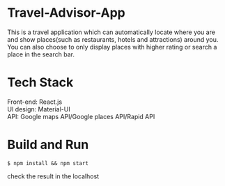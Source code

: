 # Travel-Advisor-App
This is a travel application which can automatically locate where you are and show places(such as restaurants, hotels and attractions) around you. You can also choose
to only display places with higher rating or search a place in the search bar.  
# Tech Stack
Front-end: React.js  
UI design: Material-UI  
API: Google maps API/Google places API/Rapid API  
# Build and Run
```
$ npm install && npm start
```
check the result in the localhost
